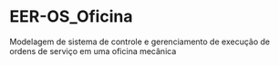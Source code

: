 # EER-OS_Oficina
Modelagem de sistema de controle e gerenciamento de execução de ordens de serviço em uma oficina mecânica
